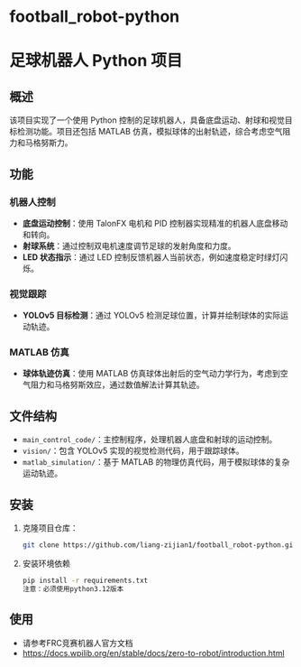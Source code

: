 # football_robot-python
# 足球机器人 Python 项目

## 概述
该项目实现了一个使用 Python 控制的足球机器人，具备底盘运动、射球和视觉目标检测功能。项目还包括 MATLAB 仿真，模拟球体的出射轨迹，综合考虑空气阻力和马格努斯力。

## 功能

### 机器人控制
- **底盘运动控制**：使用 TalonFX 电机和 PID 控制器实现精准的机器人底盘移动和转向。
- **射球系统**：通过控制双电机速度调节足球的发射角度和力度。
- **LED 状态指示**：通过 LED 控制反馈机器人当前状态，例如速度稳定时绿灯闪烁。

### 视觉跟踪
- **YOLOv5 目标检测**：通过 YOLOv5 检测足球位置，计算并绘制球体的实际运动轨迹。

### MATLAB 仿真
- **球体轨迹仿真**：使用 MATLAB 仿真球体出射后的空气动力学行为，考虑到空气阻力和马格努斯效应，通过数值解法计算其轨迹。

## 文件结构
- `main_control_code/`：主控制程序，处理机器人底盘和射球的运动控制。
- `vision/`：包含 YOLOv5 实现的视觉检测代码，用于跟踪球体。
- `matlab_simulation/`：基于 MATLAB 的物理仿真代码，用于模拟球体的复杂运动轨迹。

## 安装

1. 克隆项目仓库：
   ```bash
   git clone https://github.com/liang-zijian1/football_robot-python.git
2. 安装环境依赖
    ```bash
    pip install -r requirements.txt
    注意：必须使用python3.12版本
## 使用
- 请参考FRC竞赛机器人官方文档
- https://docs.wpilib.org/en/stable/docs/zero-to-robot/introduction.html

   


